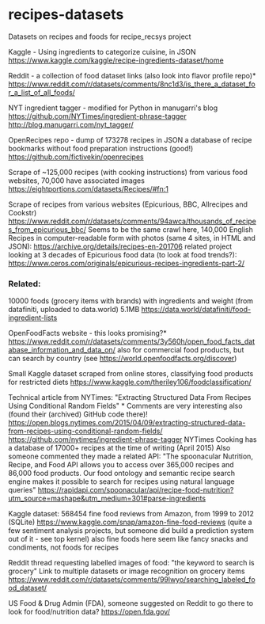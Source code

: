 # recipes-datasets
Datasets on recipes and foods for recipe_recsys project

Kaggle - Using ingredients to categorize cuisine, in JSON
https://www.kaggle.com/kaggle/recipe-ingredients-dataset/home

Reddit - a collection of food dataset links (also look into flavor profile repo)*
https://www.reddit.com/r/datasets/comments/8nc1d3/is_there_a_dataset_for_a_list_of_all_foods/

NYT ingredient tagger - modified for Python in manugarri's blog
https://github.com/NYTimes/ingredient-phrase-tagger
http://blog.manugarri.com/nyt_tagger/

OpenRecipes repo - dump of 173278 recipes in JSON
a database of recipe bookmarks without food preparation instructions (good!)
https://github.com/fictivekin/openrecipes

Scrape of ~125,000 recipes (with cooking instructions) from various food websites, 70,000 have associated images
https://eightportions.com/datasets/Recipes/#fn:1

Scrape of recipes from various websites (Epicurious, BBC, Allrecipes and Cookstr)
https://www.reddit.com/r/datasets/comments/94awca/thousands_of_recipes_from_epicurious_bbc/
Seems to be the same crawl here, 140,000 English Recipes in computer-readable form with photos (same 4 sites, in HTML and JSON): https://archive.org/details/recipes-en-201706
  related project looking at 3 decades of Epicurious food data (to look at food trends?):
  https://www.ceros.com/originals/epicurious-recipes-ingredients-part-2/


### Related:

10000 foods (grocery items with brands) with ingredients and weight (from datafiniti, uploaded to data.world) 5.1MB
https://data.world/datafiniti/food-ingredient-lists

OpenFoodFacts website - this looks promising?* 
https://www.reddit.com/r/datasets/comments/3y560h/open_food_facts_database_information_and_data_on/
also for commercial food products, but can search by country (see https://world.openfoodfacts.org/discover)

Small Kaggle dataset scraped from online stores, classifying food products for restricted diets
https://www.kaggle.com/theriley106/foodclassification/


Technical article from NYTimes: "Extracting Structured Data From Recipes Using Conditional Random Fields" *
Comments are very interesting also (found their (archived) GitHub code there)!
https://open.blogs.nytimes.com/2015/04/09/extracting-structured-data-from-recipes-using-conditional-random-fields/
https://github.com/nytimes/ingredient-phrase-tagger
NYTimes Cooking has a database of 17000+ recipes at the time of writing (April 2015)
Also someone commented they made a related API:
"The spoonacular Nutrition, Recipe, and Food API allows you to access over 365,000 recipes and 86,000 food products. Our food ontology and semantic recipe search engine makes it possible to search for recipes using natural language queries"
https://rapidapi.com/spoonacular/api/recipe-food-nutrition?utm_source=mashape&utm_medium=301#parse-ingredients



Kaggle dataset: 568454 fine food reviews from Amazon, from 1999 to 2012 (SQLite)
https://www.kaggle.com/snap/amazon-fine-food-reviews
(quite a few sentiment analysis projects, but someone did build a prediction system out of it - see top kernel) also fine foods here seem like fancy snacks and condiments, not foods for recipes 

Reddit thread requesting labelled images of food:
"the keyword to search is grocery"
Link to multiple datasets or image recognition on grocery items
https://www.reddit.com/r/datasets/comments/99lwyo/searching_labeled_food_dataset/

US Food & Drug Admin (FDA), someone suggested on Reddit to go there to look for food/nutrition data?
https://open.fda.gov/
